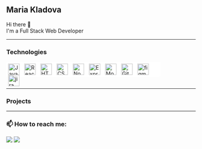 ## Maria Kladova
Hi there 👋  
I'm a Full Stack Web Developer

---

### Technologies
<div style="background-color:white; height:30px; width:400px; border-radius:5px; padding:5px;">
<img align="left" alt="JavaScript" width="30px" style="padding-right:10px;" src="https://cdn.jsdelivr.net/gh/devicons/devicon/icons/javascript/javascript-plain.svg" />
<img align="left" alt="React" width="30px" style="padding-right:10px;" src="https://cdn.jsdelivr.net/gh/devicons/devicon/icons/react/react-original.svg" />
<img align="left" alt="HTML" width="30px" style="padding-right:10px;" src="https://cdn.jsdelivr.net/gh/devicons/devicon/icons/html5/html5-plain.svg" />
<img align="left" alt="CSS" width="30px" style="padding-right:10px;" src="https://cdn.jsdelivr.net/gh/devicons/devicon/icons/css3/css3-plain.svg" />
<img align="left" alt="NodeJS" width="30px" style="padding-right:10px;" src="https://cdn.jsdelivr.net/gh/devicons/devicon/icons/nodejs/nodejs-original.svg" />
<img align="left" alt="Express" width="30px" style="padding-right:10px;" src="https://cdn.jsdelivr.net/gh/devicons/devicon/icons/express/express-original.svg" />
<img align="left" alt="MongoDb" width="30px" style="padding-right:10px;" src="https://cdn.jsdelivr.net/gh/devicons/devicon/icons/mongodb/mongodb-plain-wordmark.svg" />
<img align="left" alt="Git" width="30px" style="padding-right:10px;" src="https://cdn.jsdelivr.net/gh/devicons/devicon/icons/git/git-plain-wordmark.svg" />
<img align="left" alt="figma" width="30px" style="padding-right:10px;" src="https://cdn.jsdelivr.net/gh/devicons/devicon/icons/figma/figma-original.svg" />
<img align="left" alt="jira" width="30px" style="padding-right:10px;" src="https://cdn.jsdelivr.net/gh/devicons/devicon/icons/jira/jira-original-wordmark.svg" />
</div>
<br/>

---

### Projects



---

### 📫 How to reach me:

<a target="_blank" href="https://www.linkedin.com/in/mariia-kladova/"><img src="https://img.shields.io/badge/-LinkedIn-0077B5?style=for-the-badge&logo=Linkedin&logoColor=white"></img></a>
<a target="_blank" href="mailto:durandal1409@gmail.com"><img src="https://img.shields.io/badge/-Gmail-D14836?style=for-the-badge&logo=Gmail&logoColor=white"></img></a>
<!--
**durandal1409/durandal1409** is a ✨ _special_ ✨ repository because its `README.md` (this file) appears on your GitHub profile.

Here are some ideas to get you started:

- 🔭 I’m currently working on ...
- 🌱 I’m currently learning ...
- 👯 I’m looking to collaborate on ...
- 🤔 I’m looking for help with ...
- 💬 Ask me about ...
- 📫 How to reach me: ...
- 😄 Pronouns: ...
- ⚡ Fun fact: ...
-->
